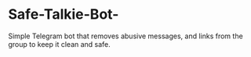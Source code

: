 # Safe-Talkie-Bot-
Simple Telegram bot that removes abusive messages, and links from the group to keep it clean and safe.
